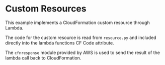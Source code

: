 # Custom Resources

This example implements a CloudFormation custom resource through Lambda.

The code for the custom resource is read from `resource.py` and included directly into the lambda functions CF Code attribute.

The `cfnresponse` module provided by AWS is used to send the result of the lambda call back to CloudFormation.
